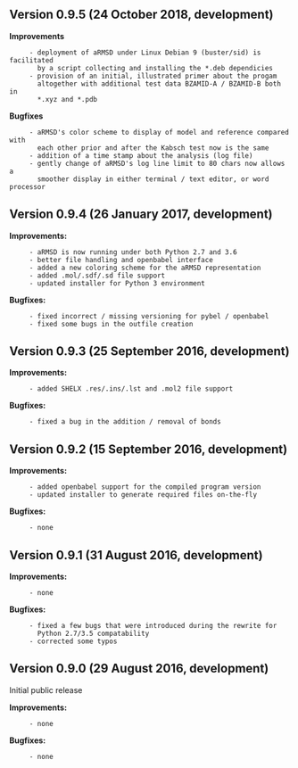 Version     0.9.5 (24 October 2018, development)
------------------------

**Improvements**

         - deployment of aRMSD under Linux Debian 9 (buster/sid) is facilitated
           by a script collecting and installing the *.deb dependicies
         - provision of an initial, illustrated primer about the progam
           altogether with additional test data BZAMID-A / BZAMID-B both in 
           *.xyz and *.pdb

**Bugfixes**

         - aRMSD's color scheme to display of model and reference compared with
           each other prior and after the Kabsch test now is the same
         - addition of a time stamp about the analysis (log file)
         - gently change of aRMSD's log line limit to 80 chars now allows a
           smoother display in either terminal / text editor, or word processor


Version     0.9.4 (26 January 2017, development)
------------------------
     
**Improvements:**

         - aRMSD is now running under both Python 2.7 and 3.6
         - better file handling and openbabel interface
         - added a new coloring scheme for the aRMSD representation
         - added .mol/.sdf/.sd file support
         - updated installer for Python 3 environment
    
**Bugfixes:**

         - fixed incorrect / missing versioning for pybel / openbabel
         - fixed some bugs in the outfile creation


Version     0.9.3 (25 September 2016, development)
------------------------
     
**Improvements:**

         - added SHELX .res/.ins/.lst and .mol2 file support
    
**Bugfixes:**

         - fixed a bug in the addition / removal of bonds


Version     0.9.2 (15 September 2016, development)
------------------------
     
**Improvements:**

         - added openbabel support for the compiled program version
         - updated installer to generate required files on-the-fly
    
**Bugfixes:**

         - none


Version     0.9.1 (31 August 2016, development)
------------------------
     
**Improvements:**

         - none
    
**Bugfixes:**

         - fixed a few bugs that were introduced during the rewrite for
           Python 2.7/3.5 compatability
         - corrected some typos


Version     0.9.0 (29 August 2016, development)
------------------------
 Initial public release
    
**Improvements:**

         - none
    
**Bugfixes:**

         - none
